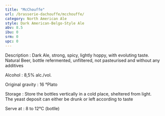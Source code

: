 ```yaml
---
title: "McChouffe"
url: /brasserie-dachouffe/mcchouffe/
category: North American Ale
style: Dark American-Belgo-Style Ale
abv: 8.5
ibu: 0
srm: 0
upc: 0
---
```

Description : Dark Ale, strong, spicy, lightly hoppy, with evoluting taste. Natural Beer, bottle refermented, unfiltered, not pasteurised and without any additives

Alcohol : 8,5% alc./vol.

Original gravity : 16 °Plato

Storage : Store the bottles vertically in a cold place, sheltered from light. The yeast deposit can either be drunk or left according to taste

Serve at : 8 to 12°C (botlle)
